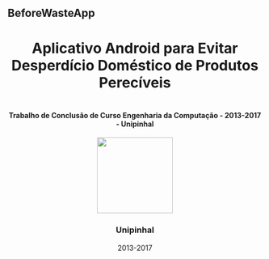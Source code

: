 ## BeforeWasteApp

# <p align="center">Aplicativo Android para Evitar Desperdício Doméstico de Produtos Perecíveis</p>

# <h4 align="center">Trabalho de Conclusão de Curso Engenharia da Computação - 2013-2017 - Unipinhal</h4>

<div align="center">
<img src="https://user-images.githubusercontent.com/88908627/133351187-a16b0d28-384b-4b29-bbc4-a885f5f328de.png" width="150px" height="150px">
</div>
                                                                                                                
<p align="center">
    <h3 align="center">Unipinhal</h3>
    <p align="center">
       2013-2017
    <br />
   </p>
<p>
